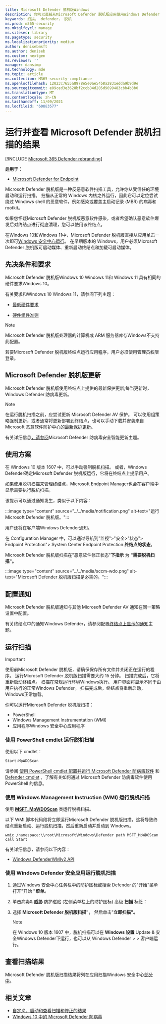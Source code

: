 ```yaml
---
title: Microsoft Defender 脱机版Windows
description: 你可以直接从Microsoft Defender 脱机版应用使用Windows Defender 防病毒应用。 还可以管理如何在网络中部署它。
keywords: 扫描， defender， 脱机
ms.prod: m365-security
ms.mktglfcycl: manage
ms.sitesec: library
ms.pagetype: security
ms.localizationpriority: medium
author: denisebmsft
ms.author: deniseb
ms.custom: nextgen
ms.reviewer: ''
manager: dansimp
ms.technology: mde
ms.topic: article
ms.collection: M365-security-compliance
ms.openlocfilehash: 12023c7655a8978e5e0ae54b8a2831edda9b9d9e
ms.sourcegitcommit: e09ced3e3628bf2ccb84d205d9699483cbb4b3b0
ms.translationtype: MT
ms.contentlocale: zh-CN
ms.lasthandoff: 11/09/2021
ms.locfileid: "60883577"
---
```

# <a name="run-and-review-the-results-of-a-microsoft-defender-offline-scan"></a>运行并查看 Microsoft Defender 脱机扫描的结果

[!INCLUDE [Microsoft 365 Defender rebranding](../../includes/microsoft-defender.md)]


**适用于：**

- [Microsoft Defender for Endpoint](/microsoft-365/security/defender-endpoint/)

Microsoft Defender 脱机版是一种反恶意软件扫描工具，允许你从受信任的环境启动和运行扫描。 扫描从正常的 Windows 内核之外运行，因此它可以定位尝试绕过 Windows shell 的恶意软件，例如感染或覆盖主启动记录 (MBR) 的病毒和 rootkit。

如果您怀疑Microsoft Defender 脱机版恶意软件感染，或者希望确认恶意软件爆发后对终结点进行彻底清理，您可以使用该终结点。

在Windows 10和Windows 11中，Microsoft Defender 脱机版直接从应用单击一次即可[Windows 安全中心运行](microsoft-defender-security-center-antivirus.md)。 在早期版本的 Windows，用户必须Microsoft Defender 脱机版可启动媒体、重新启动终结点和加载可启动媒体。

## <a name="prerequisites-and-requirements"></a>先决条件和要求

Microsoft Defender 脱机版Windows 10 Windows 11和 Windows 11 具有相同的硬件要求Windows 10。

有关要求和Windows 10 Windows 11，请参阅下列主题：

- [最低硬件要求](/windows-hardware/design/minimum/minimum-hardware-requirements-overview)

- [硬件组件准则](/windows-hardware/design/component-guidelines/components)

> [!NOTE]
> Microsoft Defender 脱机版处理器的计算机或 ARM 服务器库存Windows不支持此配置。

若要Microsoft Defender 脱机版终结点运行应用程序，用户必须使用管理员权限登录。

## <a name="microsoft-defender-offline-updates"></a>Microsoft Defender 脱机版更新

Microsoft Defender 脱机版使用终结点上提供的最新保护更新;每当更新时，Windows Defender 防病毒更新。

> [!NOTE]
> 在运行脱机扫描之前，应尝试更新 Microsoft Defender AV 保护。 可以使用组策略强制更新，或者通常将更新部署到终结点，也可以手动下载并安装来自 Microsoft 恶意软件防护中心[的最新保护更新](https://www.microsoft.com/security/portal/definitions/adl.aspx)。

有关详细信息[，请参阅](manage-protection-updates-microsoft-defender-antivirus.md)Microsoft Defender 防病毒安全智能更新主题。

## <a name="usage-scenarios"></a>使用方案

在 Windows 10 版本 1607 中，可以手动强制脱机扫描。 或者，Windows Defender确定Microsoft Defender 脱机版运行，它将在终结点上提示用户。

如果使用脱机扫描来管理终结点，Microsoft Endpoint Manager也会在客户端中显示需要执行脱机扫描。

该提示可以通过通知发生，类似于以下内容：

:::image type="content" source="../../media/notification.png" alt-text="运行 Microsoft Defender 脱机版。":::

用户还将在客户端Windows Defender通知。

在 Configuration Manager 中，可以通过导航到"监视">"安全>"状态"> Endpoint Protection"> System Center Endpoint Protection **终结点的状态**。

Microsoft Defender 脱机版扫描在"恶意软件修正状态"**下指示** 为 **"需要脱机扫描"。**

:::image type="content" source="../../media/sccm-wdo.png" alt-text="Microsoft Defender 脱机版扫描是必需的。":::

## <a name="configure-notifications"></a>配置通知

Microsoft Defender 脱机版通知与其他 Microsoft Defender AV 通知在同一策略设置中配置。

有关终结点中的通知Windows Defender，请参阅配置[终结点上显示的通知](configure-notifications-microsoft-defender-antivirus.md)主题。

## <a name="run-a-scan"></a>运行扫描

> [!IMPORTANT]
> 使用前Microsoft Defender 脱机版，请确保保存所有文件并关闭正在运行的程序。 运行Microsoft Defender 脱机版扫描需要大约 15 分钟。 扫描完成后，它将重新启动终结点。 扫描在常规运行环境Windows执行。 用户界面将显示不同于由用户执行的正常Windows Defender。 扫描完成后，终结点将重新启动，Windows正常加载。

你可以运行Microsoft Defender 脱机版扫描：

- PowerShell
- Windows Management Instrumentation (WMI)
- 应用程序Windows 安全中心应用程序



### <a name="use-powershell-cmdlets-to-run-an-offline-scan"></a>使用 PowerShell cmdlet 运行脱机扫描

使用以下 cmdlet：

```PowerShell
Start-MpWDOScan
```

请参阅 [使用 PowerShell cmdlet 配置并运行 Microsoft Defender 防病毒软件](use-powershell-cmdlets-microsoft-defender-antivirus.md) 和 [Defender cmdlet](/powershell/module/defender/) ，了解有关如何通过 Microsoft Defender 防病毒软件使用 PowerShell 的信息。

### <a name="use-windows-management-instruction-wmi-to-run-an-offline-scan"></a>使用 Windows Management Instruction (WMI) 运行脱机扫描

使用 [**MSFT_MpWDOScan**](/previous-versions/windows/desktop/legacy/dn455323(v=vs.85)) 类运行脱机扫描。

以下 WMI 脚本代码段将立即运行Microsoft Defender 脱机版扫描，这将导致终结点重新启动、运行脱机扫描，然后重新启动并启动到 Windows。

```console
wmic /namespace:\\root\Microsoft\Windows\Defender path MSFT_MpWDOScan call Start
```

有关详细信息，请参阅以下内容：

- [Windows DefenderWMIv2 API](/previous-versions/windows/desktop/defender/windows-defender-wmiv2-apis-portal)

### <a name="use-the-windows-defender-security-app-to-run-an-offline-scan"></a>使用 Windows Defender 安全应用运行脱机扫描

1. 通过Windows 安全中心任务栏中的防护图标或搜索 Defender 的"开始"菜单打开"开始 **"菜单。**

2. 单击病毒& **威胁** 防护磁贴 (左侧菜单栏上的防护图标) 高级 **扫描** 标签：

3. 选择 **Microsoft Defender 脱机版扫描"，** 然后单击"**立即扫描"。**

    > [!NOTE]
    > 在 Windows 10 版本 1607 中，脱机扫描可以在 **Windows 设置** Update & 安全Windows Defender下运行，也可以从 Windows Defender \>  \> 客户端运行。

## <a name="review-scan-results"></a>查看扫描结果

Microsoft Defender 脱机版扫描结果将列在应用扫描Windows 安全中心[部分中](microsoft-defender-security-center-antivirus.md)。

## <a name="related-articles"></a>相关文章

- [自定义、启动和查看扫描和修正的结果](customize-run-review-remediate-scans-microsoft-defender-antivirus.md)
- [Windows 10 中的 Microsoft Defender 防病毒](microsoft-defender-antivirus-in-windows-10.md)